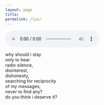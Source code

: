 ```yaml
---
layout: page
title:  
permalink: /lux/
---
```


<audio controls>
  <source src="{{site.url}}/assets/waiting.mp3" type="audio/mpeg">
</audio>  

why should i stay  
only to hear  
radio silence,  
disinterest,  
dishonesty,  
searching for reciprocity  
of my messages,  
never to find any?  
do you think i deserve it?
